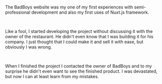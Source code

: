 The BadBoys website was my one of my first experiences with semi-professional development and also my first uses of Nuxt.js framework.

<br>

Like a fool, I started developing the project without discussing it with the owner of the restaurant. He didn't even know that I was building it for his company. I just thought that I could make it and sell it with ease, but obviously I was wrong.

<br>

When I finished the project I contacted the owner of BadBoys and to my surprise he didn't even want to see the finished product. I was devastated, but now I can at least learn from my mistakes.